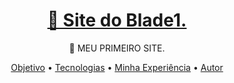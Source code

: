 <h1 align="center">
    <a href="https://eduardodamaceno.github.io/siteBlade1/">🤖 Site do Blade1.</a>
</h1>
<p align="center">🚀 MEU PRIMEIRO SITE.</p>
<p align="center">
 <a href="#objetivo">Objetivo</a> •
 <a href="#tecnologias">Tecnologias</a> • 
 <a href="#objetivo">Minha Experiência</a> •
 <a href="#autor">Autor</a>
</p>
<div id = "objetivo">
 

